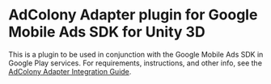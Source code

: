 # AdColony Adapter plugin for Google Mobile Ads SDK for Unity 3D

This is a plugin to be used in conjunction with the Google Mobile Ads SDK in
Google Play services. For requirements, instructions, and other info, see the
[AdColony Adapter Integration Guide](https://developers.google.com/admob/unity/mediation/adcolony).
